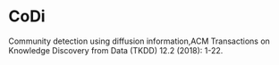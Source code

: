 # CoDi
Community detection using diffusion information,ACM Transactions on Knowledge Discovery from Data (TKDD) 12.2 (2018): 1-22. 
